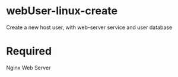 # webUser-linux-create
  Create a new host user, with web-server service and user database
  
# Required
  Nginx Web Server

